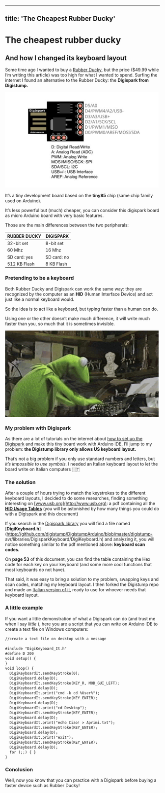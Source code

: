 
---
title: 'The Cheapest Rubber Ducky'
---

# The cheapest rubber ducky
## And how I changed its keyboard layout

Some time ago I wanted to buy a [Rubber
Ducky](https://shop.hak5.org/products/usb-rubber-ducky-deluxe), but the price
($49.99 while I’m writing this article) was too high for what I wanted to
spend.
Surfing the internet I found an alternative to the Rubber Ducky: the
**Digispark from Digistump.**

![digispark connections](./img/digispark.jpeg)

It’s a tiny development board based on the **tiny85** chip (same chip family
used on Arduino).

It’s less powerful but (much) cheaper, you can consider this digispark board
as micro Arduino board with very basic features.

Those are the main differences between the two peripherals:
 
|RUBBER DUCKY    |DIGISPARK  |
|----------------|-----------|
|32-bit set      |8-bit set  |
|60 Mhz          |16 Mhz     |
|SD card: yes    |SD card: no| 
|512 KB Flash    |8 KB Flash |

### Pretending to be a keyboard

Both Rubber Ducky and Digispark can work the same way: they are recognized by
the computer as an **HID** (Human Interface Device) and act just like a normal
keyboard would.

So the idea is to act like a keyboard, but typing faster than a human can do.

Using one or the other doesn’t make much difference, it will write much faster
than you, so much that it is sometimes invisible.

![fast typing](./img/fast-typing.gif)

### My problem with Digispark

As there are a lot of tutorials on the internet about [how to set up the
Digispark](http://letmegooglethat.com/?q=how+to+set+up+digispark) and make
this tiny board work with Arduino IDE, I’ll jump to my problem: **the
Digistump library only allows US keyboard layout.**

That’s not a big problem if you only use standard numbers and letters, but
_it’s impossible to use symbols._ I needed an Italian keyboard layout to let
the board write on Italian computers 🇮🇹

### The solution

After a couple of hours trying to match the keystrokes to the different
keyboard layouts, I decided to do some researches, finding something
interesting on [www.usb.org](http://www.usb.org): a pdf containing all the [
**HID Usage
Tables**](https://www.usb.org/sites/default/files/documents/hut1_12v2.pdf)
(you will be astonished by how many things you could do with a Digispark and
this document)

If you search in the [Digispark
library](https://github.com/digistump/DigistumpArduino) you will find a file
named
[**DigiKeyboard.h**](https://github.com/digistump/DigistumpArduino/blob/master/digistump-
avr/libraries/DigisparkKeyboard/DigiKeyboard.h) and analyzing it, you
will notice something similar to the pdf mentioned above: **keyboard scan
codes.**

On **page 53** of this document, you can find the table containing the Hex
code for each key on your keyboard (and some more cool functions that most
keyboards do not have).

That said, it was easy to bring a solution to my problem, swapping keys and
scan codes, matching my keyboard layout.
I then forked the Digistump repo and made an [Italian version of
it](https://github.com/GiacintoCarlucci/DigistumpArduino), ready to use for
whoever needs that keyboard layout.

### A little example

If you want a little demonstration of what a Digispark can do (and trust me
when I say _little_ ), here you are a script that you can write on Arduino IDE
to create a text file on Windows computers:

```
//create a text file on desktop with a message

#include "DigiKeyboard_It.h"  
#define D 200  
void setup() {
}
void loop() {
  DigiKeyboardIt.sendKeyStroke(0);
  DigiKeyboard.delay(D);
  DigiKeyboardIt.sendKeyStroke(KEY_R, MOD_GUI_LEFT);
  DigiKeyboard.delay(D);
  DigiKeyboardIt.print("cmd -k cd %User%");
  DigiKeyboardIt.sendKeyStroke(KEY_ENTER);
  DigiKeyboard.delay(D);
  DigiKeyboardIt.print("cd Desktop");
  DigiKeyboardIt.sendKeyStroke(KEY_ENTER);
  DigiKeyboard.delay(D);
  DigiKeyboardIt.print("echo Ciao! > Aprimi.txt");
  DigiKeyboardIt.sendKeyStroke(KEY_ENTER);
  DigiKeyboard.delay(D);
  DigiKeyboardIt.print("exit");
  DigiKeyboardIt.sendKeyStroke(KEY_ENTER);
  DigiKeyboard.delay(D);
  for (;;) { } 
}
```

### Conclusion

Well, now you know that you can practice with a Digispark before buying a
faster device such as Rubber Ducky!


